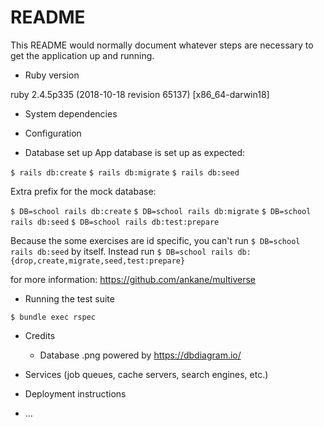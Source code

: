 # README

This README would normally document whatever steps are necessary to get the
application up and running.

* Ruby version

ruby 2.4.5p335 (2018-10-18 revision 65137) [x86_64-darwin18]


* System dependencies

* Configuration

* Database set up
App database is set up as expected:

`$ rails db:create`
`$ rails db:migrate`
`$ rails db:seed`

Extra prefix for the mock database:

`$ DB=school rails db:create`
`$ DB=school rails db:migrate`
`$ DB=school rails db:seed`
`$ DB=school rails db:test:prepare`


Because the some exercises are id specific, you can't run `$ DB=school rails db:seed` by itself.
Instead run `$ DB=school rails db:{drop,create,migrate,seed,test:prepare}`



for more information: https://github.com/ankane/multiverse


* Running the test suite

`$ bundle exec rspec`

* Credits

  - Database .png powered by https://dbdiagram.io/

* Services (job queues, cache servers, search engines, etc.)

* Deployment instructions

* ...
